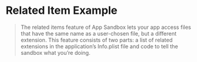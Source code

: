 # Related Item Example

> The related items feature of App Sandbox lets your app access files that have the same name as a user-chosen file, but a different extension. This feature consists of two parts: a list of related extensions in the application’s Info.plist file and code to tell the sandbox what you’re doing.